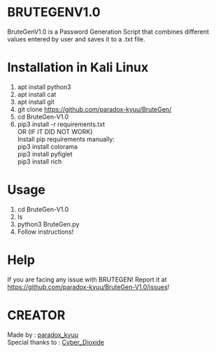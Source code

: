 # BRUTEGENV1.0

BruteGenV1.0 is a Password Generation Script that combines different values entered by user and saves it to a .txt file.

# Installation in Kali Linux
1. apt install python3
2. apt install cat
3. apt install git
4. git clone https://github.com/paradox-kyuu/BruteGen/
5. cd BruteGen-V1.0
6. pip3 install -r requirements.txt <br/>
OR (IF IT DID NOT WORK) <br/>
Install pip requirements manually:<br/>
pip3 install colorama<br/>
pip3 install pyfiglet<br/>
pip3 install rich<br/>

# Usage
1. cd BruteGen-V1.0
2. ls
3. python3 BruteGen.py
4. Follow instructions!

# Help
If you are facing any issue with BRUTEGEN! Report it at https://github.com/paradox-kyuu/BruteGen-V1.0/issues!


# CREATOR
Made by : <a href target="https://github.com/paradox-kyuu/BruteGen/">paradox_kyuu</a><br>
Special thanks to : <a href target="https://github.com/Cyber-Dioxide/ ">Cyber_Dioxide</a> 
